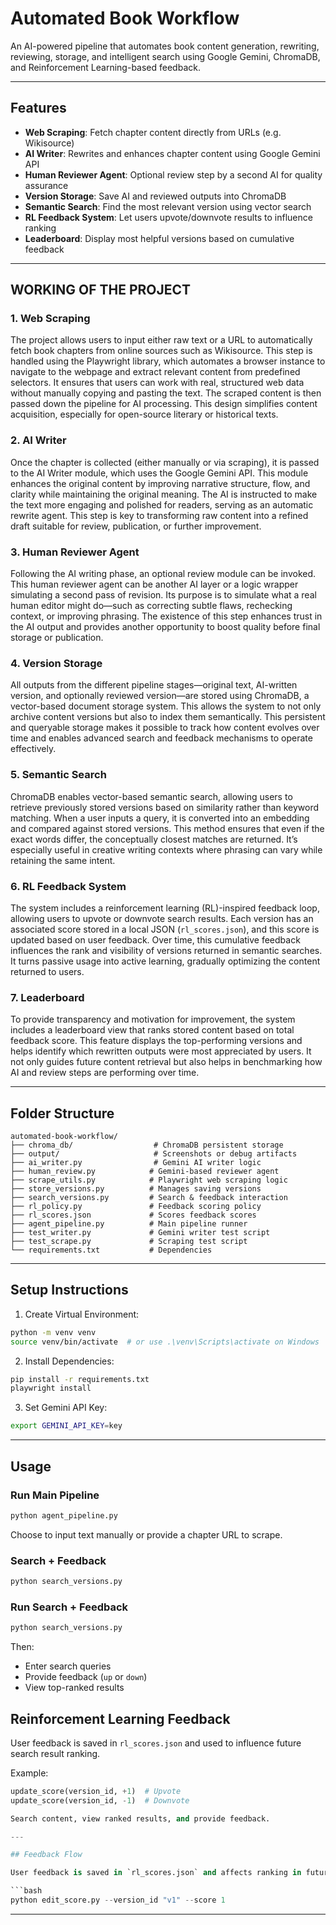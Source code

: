 
# Automated Book Workflow

An AI-powered pipeline that automates book content generation, rewriting, reviewing, storage, and intelligent search using Google Gemini, ChromaDB, and Reinforcement Learning-based feedback.

---

## Features

- **Web Scraping**: Fetch chapter content directly from URLs (e.g. Wikisource)
- **AI Writer**: Rewrites and enhances chapter content using Google Gemini API
- **Human Reviewer Agent**: Optional review step by a second AI for quality assurance
- **Version Storage**: Save AI and reviewed outputs into ChromaDB
- **Semantic Search**: Find the most relevant version using vector search
- **RL Feedback System**: Let users upvote/downvote results to influence ranking
- **Leaderboard**: Display most helpful versions based on cumulative feedback

---

## WORKING OF THE PROJECT

### 1. Web Scraping
The project allows users to input either raw text or a URL to automatically fetch book chapters from online sources such as Wikisource. This step is handled using the Playwright library, which automates a browser instance to navigate to the webpage and extract relevant content from predefined selectors. It ensures that users can work with real, structured web data without manually copying and pasting the text. The scraped content is then passed down the pipeline for AI processing. This design simplifies content acquisition, especially for open-source literary or historical texts.

### 2. AI Writer
Once the chapter is collected (either manually or via scraping), it is passed to the AI Writer module, which uses the Google Gemini API. This module enhances the original content by improving narrative structure, flow, and clarity while maintaining the original meaning. The AI is instructed to make the text more engaging and polished for readers, serving as an automatic rewrite agent. This step is key to transforming raw content into a refined draft suitable for review, publication, or further improvement.

### 3. Human Reviewer Agent
Following the AI writing phase, an optional review module can be invoked. This human reviewer agent can be another AI layer or a logic wrapper simulating a second pass of revision. Its purpose is to simulate what a real human editor might do—such as correcting subtle flaws, rechecking context, or improving phrasing. The existence of this step enhances trust in the AI output and provides another opportunity to boost quality before final storage or publication.

### 4. Version Storage
All outputs from the different pipeline stages—original text, AI-written version, and optionally reviewed version—are stored using ChromaDB, a vector-based document storage system. This allows the system to not only archive content versions but also to index them semantically. This persistent and queryable storage makes it possible to track how content evolves over time and enables advanced search and feedback mechanisms to operate effectively.

### 5. Semantic Search
ChromaDB enables vector-based semantic search, allowing users to retrieve previously stored versions based on similarity rather than keyword matching. When a user inputs a query, it is converted into an embedding and compared against stored versions. This method ensures that even if the exact words differ, the conceptually closest matches are returned. It’s especially useful in creative writing contexts where phrasing can vary while retaining the same intent.

### 6. RL Feedback System
The system includes a reinforcement learning (RL)-inspired feedback loop, allowing users to upvote or downvote search results. Each version has an associated score stored in a local JSON (`rl_scores.json`), and this score is updated based on user feedback. Over time, this cumulative feedback influences the rank and visibility of versions returned in semantic searches. It turns passive usage into active learning, gradually optimizing the content returned to users.

### 7. Leaderboard
To provide transparency and motivation for improvement, the system includes a leaderboard view that ranks stored content based on total feedback score. This feature displays the top-performing versions and helps identify which rewritten outputs were most appreciated by users. It not only guides future content retrieval but also helps in benchmarking how AI and review steps are performing over time.

---

## Folder Structure

```
automated-book-workflow/
├── chroma_db/                  # ChromaDB persistent storage
├── output/                     # Screenshots or debug artifacts
├── ai_writer.py                # Gemini AI writer logic
├── human_review.py            # Gemini-based reviewer agent
├── scrape_utils.py            # Playwright web scraping logic
├── store_versions.py          # Manages saving versions
├── search_versions.py         # Search & feedback interaction
├── rl_policy.py               # Feedback scoring policy
├── rl_scores.json             # Scores feedback scores
├── agent_pipeline.py          # Main pipeline runner
├── test_writer.py             # Gemini writer test script
├── test_scrape.py             # Scraping test script
└── requirements.txt           # Dependencies
```

---

## Setup Instructions

1. Create Virtual Environment:
```bash
python -m venv venv
source venv/bin/activate  # or use .\venv\Scripts\activate on Windows
```

2. Install Dependencies:
```bash
pip install -r requirements.txt
playwright install
```

3. Set Gemini API Key:
```bash
export GEMINI_API_KEY=key
```

---

## Usage

### Run Main Pipeline
```bash
python agent_pipeline.py
```

Choose to input text manually or provide a chapter URL to scrape.

### Search + Feedback
```bash
python search_versions.py
```

### Run Search + Feedback
```bash
python search_versions.py
```
Then:
- Enter search queries
- Provide feedback (`up` or `down`)
- View top-ranked results

## Reinforcement Learning Feedback

User feedback is saved in `rl_scores.json` and used to influence future search result ranking.

Example:
```python
update_score(version_id, +1)  # Upvote
update_score(version_id, -1)  # Downvote

Search content, view ranked results, and provide feedback.

---

## Feedback Flow

User feedback is saved in `rl_scores.json` and affects ranking in future searches.

```bash
python edit_score.py --version_id "v1" --score 1
```

---


